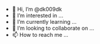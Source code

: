 - 👋 Hi, I’m @dk009dk
- 👀 I’m interested in ...
- 🌱 I’m currently learning ...
- 💞️ I’m looking to collaborate on ...
- 📫 How to reach me ...

<!---
dk009dk/dk009dk is a ✨ special ✨ repository because its `README.md` (this file) appears on your GitHub profile.
You can click the Preview link to take a look at your changes.
--->
